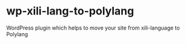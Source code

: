 # wp-xili-lang-to-polylang
WordPress plugin which helps to move your site from xili-language to Polylang
